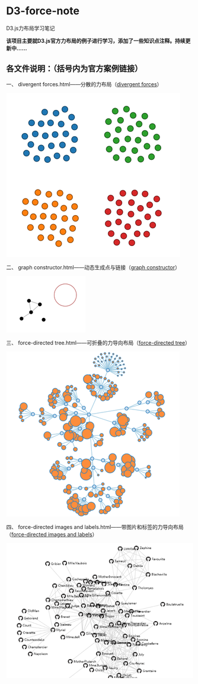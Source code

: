 # D3-force-note
D3.js力布局学习笔记

**该项目主要就D3.js官方力布局的例子进行学习，添加了一些知识点注释。持续更新中……**

## 各文件说明：（括号内为官方案例链接）

一、 divergent forces.html——分散的力布局（[divergent forces](http://bl.ocks.org/mbostock/1021841)）

![](https://raw.githubusercontent.com/cucluoting/D3-force-note/master/img/divergent%20forces.png)

二、 graph constructor.html——动态生成点与链接（[graph constructor](http://bl.ocks.org/mbostock/929623)）

![](https://raw.githubusercontent.com/cucluoting/D3-force-note/master/img/graph%20constructor.png)

三、 force-directed tree.html——可折叠的力导向布局（[force-directed tree](http://bl.ocks.org/mbostock/1062288)）

![](https://raw.githubusercontent.com/cucluoting/D3-force-note/master/img/force-directed%20tree.png)

四、 force-directed images and labels.html——带图片和标签的力导向布局（[force-directed images and labels](http://bl.ocks.org/mbostock/950642)）

![](https://raw.githubusercontent.com/cucluoting/D3-force-note/master/img/force-directed%20images%20and%20labels.png)
